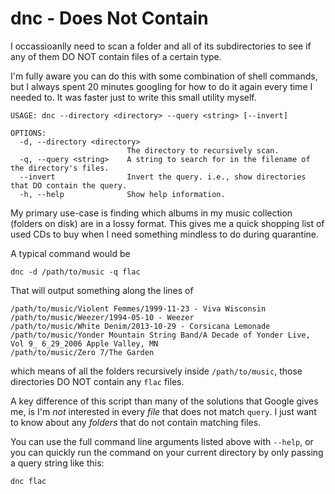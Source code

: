 # dnc - Does Not Contain

I occassioanlly need to scan a folder and all of its subdirectories to see if any of them DO NOT contain files of a certain type.

I'm fully aware you can do this with some combination of shell commands, but I always spent 20 minutes googling for how to do it again every time I needed to. It was faster just to write this small utility myself.

    USAGE: dnc --directory <directory> --query <string> [--invert]
    
    OPTIONS:
      -d, --directory <directory>
                              The directory to recursively scan.
      -q, --query <string>    A string to search for in the filename of the directory's files.
      --invert                Invert the query. i.e., show directories that DO contain the query.
      -h, --help              Show help information.

My primary use-case is finding which albums in my music collection (folders on disk) are in a lossy format. This gives me a quick shopping list of used CDs to buy when I need something mindless to do during quarantine.

A typical command would be

    dnc -d /path/to/music -q flac

That will output something along the lines of

    /path/to/music/Violent Femmes/1999-11-23 - Viva Wisconsin
    /path/to/music/Weezer/1994-05-10 - Weezer
    /path/to/music/White Denim/2013-10-29 - Corsicana Lemonade
    /path/to/music/Yonder Mountain String Band/A Decade of Yonder Live, Vol 9_ 6_29_2006 Apple Valley, MN
    /path/to/music/Zero 7/The Garden

which means of all the folders recursively inside `/path/to/music`, those directories DO NOT contain any `flac` files.

A key difference of this script than many of the solutions that Google gives me, is I'm _not_ interested in every _file_ that does not match `query`. I just want to know about any _folders_ that do not contain matching files.

You can use the full command line arguments listed above with `--help`, or you can quickly run the command on your current directory by only passing a query string like this:

    dnc flac
